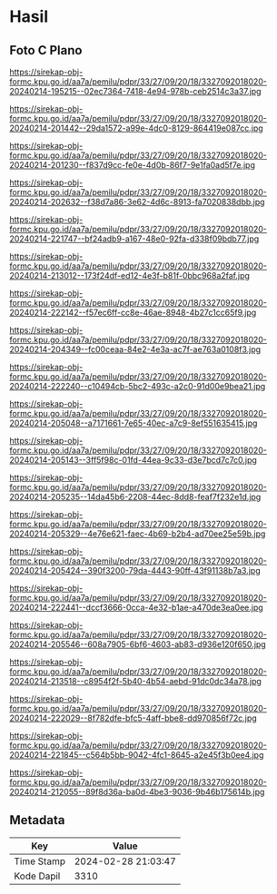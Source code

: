 # Hasil

## Foto C Plano

https://sirekap-obj-formc.kpu.go.id/aa7a/pemilu/pdpr/33/27/09/20/18/3327092018020-20240214-195215--02ec7364-7418-4e94-978b-ceb2514c3a37.jpg

https://sirekap-obj-formc.kpu.go.id/aa7a/pemilu/pdpr/33/27/09/20/18/3327092018020-20240214-201442--29da1572-a99e-4dc0-8129-864419e087cc.jpg

https://sirekap-obj-formc.kpu.go.id/aa7a/pemilu/pdpr/33/27/09/20/18/3327092018020-20240214-201230--f837d9cc-fe0e-4d0b-86f7-9e1fa0ad5f7e.jpg

https://sirekap-obj-formc.kpu.go.id/aa7a/pemilu/pdpr/33/27/09/20/18/3327092018020-20240214-202632--f38d7a86-3e62-4d6c-8913-fa7020838dbb.jpg

https://sirekap-obj-formc.kpu.go.id/aa7a/pemilu/pdpr/33/27/09/20/18/3327092018020-20240214-221747--bf24adb9-a167-48e0-92fa-d338f09bdb77.jpg

https://sirekap-obj-formc.kpu.go.id/aa7a/pemilu/pdpr/33/27/09/20/18/3327092018020-20240214-213012--173f24df-ed12-4e3f-b81f-0bbc968a2faf.jpg

https://sirekap-obj-formc.kpu.go.id/aa7a/pemilu/pdpr/33/27/09/20/18/3327092018020-20240214-222142--f57ec6ff-cc8e-46ae-8948-4b27c1cc65f9.jpg

https://sirekap-obj-formc.kpu.go.id/aa7a/pemilu/pdpr/33/27/09/20/18/3327092018020-20240214-204349--fc00ceaa-84e2-4e3a-ac7f-ae763a0108f3.jpg

https://sirekap-obj-formc.kpu.go.id/aa7a/pemilu/pdpr/33/27/09/20/18/3327092018020-20240214-222240--c10494cb-5bc2-493c-a2c0-91d00e9bea21.jpg

https://sirekap-obj-formc.kpu.go.id/aa7a/pemilu/pdpr/33/27/09/20/18/3327092018020-20240214-205048--a7171661-7e65-40ec-a7c9-8ef551635415.jpg

https://sirekap-obj-formc.kpu.go.id/aa7a/pemilu/pdpr/33/27/09/20/18/3327092018020-20240214-205143--3ff5f98c-01fd-44ea-9c33-d3e7bcd7c7c0.jpg

https://sirekap-obj-formc.kpu.go.id/aa7a/pemilu/pdpr/33/27/09/20/18/3327092018020-20240214-205235--14da45b6-2208-44ec-8dd8-feaf7f232e1d.jpg

https://sirekap-obj-formc.kpu.go.id/aa7a/pemilu/pdpr/33/27/09/20/18/3327092018020-20240214-205329--4e76e621-faec-4b69-b2b4-ad70ee25e59b.jpg

https://sirekap-obj-formc.kpu.go.id/aa7a/pemilu/pdpr/33/27/09/20/18/3327092018020-20240214-205424--390f3200-79da-4443-90ff-43f91138b7a3.jpg

https://sirekap-obj-formc.kpu.go.id/aa7a/pemilu/pdpr/33/27/09/20/18/3327092018020-20240214-222441--dccf3666-0cca-4e32-b1ae-a470de3ea0ee.jpg

https://sirekap-obj-formc.kpu.go.id/aa7a/pemilu/pdpr/33/27/09/20/18/3327092018020-20240214-205546--608a7905-6bf6-4603-ab83-d936e120f650.jpg

https://sirekap-obj-formc.kpu.go.id/aa7a/pemilu/pdpr/33/27/09/20/18/3327092018020-20240214-213518--c8954f2f-5b40-4b54-aebd-91dc0dc34a78.jpg

https://sirekap-obj-formc.kpu.go.id/aa7a/pemilu/pdpr/33/27/09/20/18/3327092018020-20240214-222029--8f782dfe-bfc5-4aff-bbe8-dd970856f72c.jpg

https://sirekap-obj-formc.kpu.go.id/aa7a/pemilu/pdpr/33/27/09/20/18/3327092018020-20240214-221845--c564b5bb-9042-4fc1-8645-a2e45f3b0ee4.jpg

https://sirekap-obj-formc.kpu.go.id/aa7a/pemilu/pdpr/33/27/09/20/18/3327092018020-20240214-212055--89f8d36a-ba0d-4be3-9036-9b46b175614b.jpg


## Metadata

| Key        | Value               |
| ---------- | ------------------- |
| Time Stamp | 2024-02-28 21:03:47 |
| Kode Dapil | 3310                |



